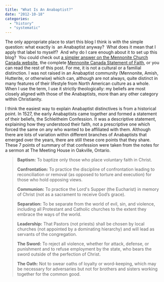 ```yaml
---
title: "What Is An Anabaptist?"
date: "2012-10-18"
categories: 
  - "history"
  - "systematic"
---
```


The only appropriate place to start this blog I think is with the simple question: what exactly is  an Anabaptist anyway?  What does it mean that I apply that label to myself?  And why do I care enough about it to set up this blog?  You could check out [a simpler answer on the Mennonite Church Canada website](http://www.mennonitechurch.ca/about/wmam/ "\"What Makes A Mennonite?\" on the Mennonite Church Canada website"), the complete [Mennonite Canada Statement of Faith](http://www.mennonitechurch.ca/about/cof/ "Mennonite Church Canada Statement of Faith Introduction"), or you can read the rest of this post. For me, it is not a cultural or a familial distinction. I was not raised in an Anabaptist community (Mennonite, Amish, Hutterite, or otherwise) which can, although are not always, quite distinct in many features of their lifestyle from North American culture as a whole. When I use the term, I use it strictly theologically: my beliefs are most closely aligned with those of the Anabaptists, more than any other category within Christianity.

<!--more-->

I think the easiest way to explain Anabaptist distinctives is from a historical point. In 1527, the early Anabaptists came together and formed a statement of their beliefs, the Schleitheim Confession. It was a descriptive statement, explaining how they understood their faith, not a prescriptive one which forced the same on any who wanted to be affiliated with them. Although there are lots of variation within different branches of Anabaptists that emerged over the years, there are still these core points that they share. These 7 points of summary of that confession were taken from the notes for a sermon at The Meeting House in Oakville, Ontario.

> **Baptism:** To baptize only those who place voluntary faith in Christ.
> 
> **Confrontation:** To practice the discipline of confrontation leading to reconciliation or removal (as opposed to torture and execution) for those who hold opposing views.
> 
> **Communion:** To practice the Lord's Supper (the Eucharist) in memory of Christ (not as a sacrament to receive God’s grace).
> 
> **Separation:** To be separate from the world of evil, sin, and violence, including all Protestant and Catholic churches to the extent they embrace the ways of the world.
> 
> **Leadership:** That Pastors (not priests) shall be chosen by local churches (not appointed by a dominating hierarchy) and will lead as servants of the congregation.
> 
> **The Sword:** To reject all violence, whether for attack, defense, or punishment and to refuse employment by the state, who bears the sword outside of the perfection of Christ.
> 
> **The Oath:** Not to swear oaths of loyalty or word-keeping, which may be necessary for adversaries but not for brothers and sisters working together for the common good.
